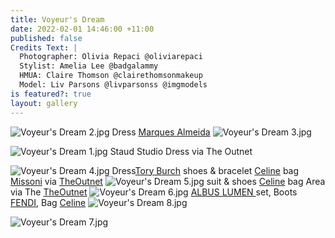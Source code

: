 ```yaml
---
title: Voyeur's Dream
date: 2022-02-01 14:46:00 +11:00
published: false
Credits Text: |
  Photographer: Olivia Repaci @oliviarepaci
  Stylist: Amelia Lee @badgalammy
  HMUA: Claire Thomson @clairethomsonmakeup
  Model: Liv Parsons @livparsonss @imgmodels
is featured?: true
layout: gallery
---
```


![Voyeur's Dream 2.jpg](/uploads/Voyeur's%20Dream%202.jpg)
Dress [Marques Almeida](https://www.instagram.com/marques_almeida/)
![Voyeur's Dream 3.jpg](/uploads/Voyeur's%20Dream%203.jpg)

![Voyeur's Dream 1.jpg](/uploads/Voyeur's%20Dream%201.jpg)
Staud Studio Dress via The Outnet

![Voyeur's Dream 4.jpg](/uploads/Voyeur's%20Dream%204.jpg)
Dress[Tory Burch](https://www.instagram.com/toryburch/)    shoes & bracelet [Celine](https://www.instagram.com/celine/)  bag [Missoni](https://www.instagram.com/missoni/) via [TheOutnet](https://www.theoutnet.com/en-au/)
![Voyeur's Dream 5.jpg](/uploads/Voyeur's%20Dream%205.jpg)
suit & shoes [Celine](https://www.instagram.com/celine/) bag Area via The [TheOutnet](https://www.theoutnet.com/en-au/)
![Voyeur's Dream 6.jpg](/uploads/Voyeur's%20Dream%206.jpg)
[ALBUS LUMEN ](https://www.albuslumen.com/)set, Boots [FENDI](https://www.instagram.com/Fendi/), Bag [Celine](https://www.instagram.com/celine/)
![Voyeur's Dream 8.jpg](/uploads/Voyeur's%20Dream%208.jpg)

![Voyeur's Dream 7.jpg](/uploads/Voyeur's%20Dream%207.jpg)



